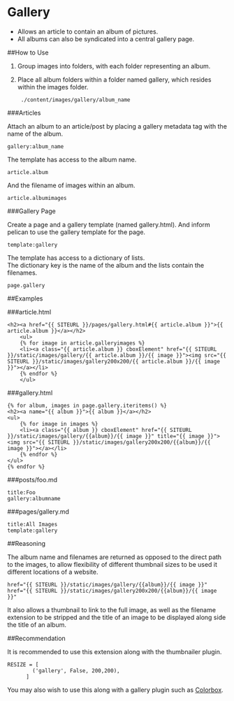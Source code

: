 Gallery
==================

* Allows an article to contain an album of pictures.
* All albums can also be syndicated into a central gallery page.

##How to Use

1. Group images into folders, with each folder representing an album.
2. Place all album folders within a folder named gallery, which resides within the images folder.

		./content/images/gallery/album_name
	
###Articles

Attach an album to an article/post by placing a gallery metadata tag with the name of the album.

	gallery:album_name
    
The template has access to the album name.

	article.album

And the filename of images within an album.

	article.albumimages

###Gallery Page

Create a page and a gallery template (named gallery.html). And inform pelican to use the gallery template for the page.

	template:gallery
    
The template has access to a dictionary of lists.  
The dictionary key is the name of the album and the lists contain the filenames.

	page.gallery
	
##Examples

###article.html

	<h2><a href="{{ SITEURL }}/pages/gallery.html#{{ article.album }}">{{ article.album }}</a></h2>
	    <ul>
		{% for image in article.galleryimages %}
		<li><a class="{{ article.album }} cboxElement" href="{{ SITEURL }}/static/images/gallery/{{ article.album }}/{{ image }}"><img src="{{ SITEURL }}/static/images/gallery200x200/{{ article.album }}/{{ image }}"></a></li>
		{% endfor %}
	    </ul>
		
###gallery.html

	{% for album, images in page.gallery.iteritems() %}
	<h2><a name="{{ album }}">{{ album }}</a></h2>
	<ul>
	    {% for image in images %}
	    <li><a class="{{ album }} cboxElement" href="{{ SITEURL }}/static/images/gallery/{{album}}/{{ image }}" title="{{ image }}"><img src="{{ SITEURL }}/static/images/gallery200x200/{{album}}/{{ image }}"></a></li>
	    {% endfor %}
	</ul>
	{% endfor %}

###posts/foo.md

	title:Foo
	gallery:albumname
	
###pages/gallery.md

	title:All Images
	template:gallery
	
##Reasoning

The album name and filenames are returned as opposed to the direct path to the images,
to allow flexibility of different thumbnail sizes to be used it different locations of a website.

	href="{{ SITEURL }}/static/images/gallery/{{album}}/{{ image }}"
	href="{{ SITEURL }}/static/images/gallery200x200/{{album}}/{{ image }}"
	
It also allows a thumbnail to link to the full image,
as well as the filename extension to be stripped and the title of an image to be displayed along side the title of an album.

##Recommendation

It is recommended to use this extension along with the thumbnailer plugin.

	RESIZE = [
            ('gallery', False, 200,200),
          ]

You may also wish to use this along with a gallery plugin such as [Colorbox](http://www.jacklmoore.com/colorbox/).
